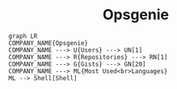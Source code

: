 <h1 align="center">Opsgenie</h1>

```mermaid
graph LR
COMPANY_NAME{Opsgenie}
COMPANY_NAME ---> U{Users} ---> UN[1]
COMPANY_NAME ---> R{Repositories} ---> RN[1]
COMPANY_NAME ---> G{Gists} ---> GN[20]
COMPANY_NAME ---> ML{Most Used<br>Languages}
ML --> Shell[Shell]
```
